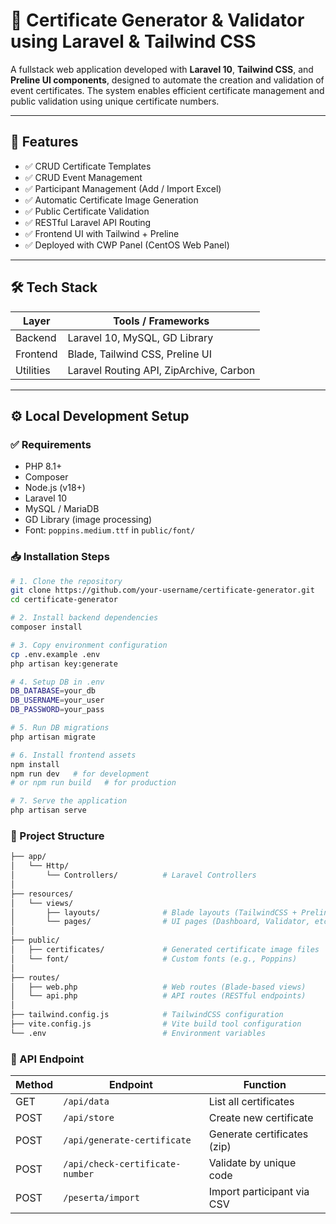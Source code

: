 

# 🧾 Certificate Generator & Validator using Laravel & Tailwind CSS

A fullstack web application developed with **Laravel 10**, **Tailwind CSS**, and **Preline UI components**, designed to automate the creation and validation of event certificates. The system enables efficient certificate management and public validation using unique certificate numbers.

---

## 🚀 Features

- ✅ CRUD Certificate Templates
- ✅ CRUD Event Management
- ✅ Participant Management (Add / Import Excel)
- ✅ Automatic Certificate Image Generation
- ✅ Public Certificate Validation
- ✅ RESTful Laravel API Routing
- ✅ Frontend UI with Tailwind + Preline
- ✅ Deployed with CWP Panel (CentOS Web Panel)

---

## 🛠️ Tech Stack

| Layer        | Tools / Frameworks                     |
|--------------|-----------------------------------------|
| Backend      | Laravel 10, MySQL, GD Library           |
| Frontend     | Blade, Tailwind CSS, Preline UI         |
| Utilities    | Laravel Routing API, ZipArchive, Carbon |

---

## ⚙️ Local Development Setup

### ✅ Requirements

- PHP 8.1+
- Composer
- Node.js (v18+)
- Laravel 10
- MySQL / MariaDB
- GD Library (image processing)
- Font: `poppins.medium.ttf` in `public/font/`

### 📥 Installation Steps

```bash
# 1. Clone the repository
git clone https://github.com/your-username/certificate-generator.git
cd certificate-generator

# 2. Install backend dependencies
composer install

# 3. Copy environment configuration
cp .env.example .env
php artisan key:generate

# 4. Setup DB in .env
DB_DATABASE=your_db
DB_USERNAME=your_user
DB_PASSWORD=your_pass

# 5. Run DB migrations
php artisan migrate

# 6. Install frontend assets
npm install
npm run dev   # for development
# or npm run build   # for production

# 7. Serve the application
php artisan serve
```
### 📁 Project Structure

```bash
├── app/
│   └── Http/
│       └── Controllers/          # Laravel Controllers
│
├── resources/
│   └── views/
│       ├── layouts/              # Blade layouts (TailwindCSS + Preline)
│       └── pages/                # UI pages (Dashboard, Validator, etc.)
│
├── public/
│   ├── certificates/             # Generated certificate image files
│   └── font/                     # Custom fonts (e.g., Poppins)
│
├── routes/
│   ├── web.php                   # Web routes (Blade-based views)
│   └── api.php                   # API routes (RESTful endpoints)
│
├── tailwind.config.js            # TailwindCSS configuration
├── vite.config.js                # Vite build tool configuration
└── .env                          # Environment variables
```


### 🔑 API Endpoint
| Method | Endpoint                        | Function                    |
| ------ | ------------------------------- | --------------------------- |
| GET    | `/api/data`                     | List all certificates       |
| POST   | `/api/store`                    | Create new certificate      |
| POST   | `/api/generate-certificate`     | Generate certificates (zip) |
| POST   | `/api/check-certificate-number` | Validate by unique code     |
| POST   | `/peserta/import`               | Import participant via CSV  |



